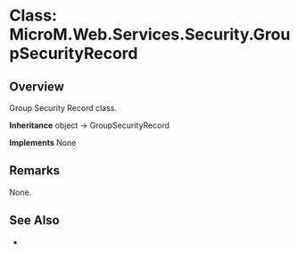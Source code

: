 # Class: MicroM.Web.Services.Security.GroupSecurityRecord
## Overview
Group Security Record class.

**Inheritance**
object -> GroupSecurityRecord

**Implements**
None

## Remarks
None.

## See Also
-
